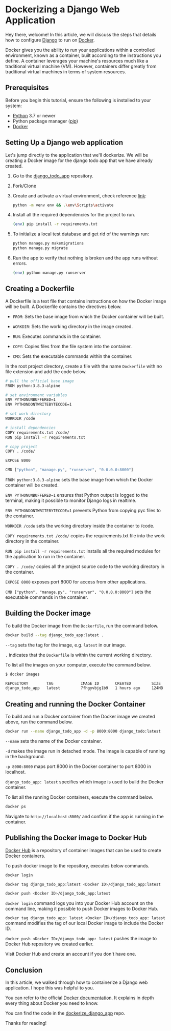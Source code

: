 # Dockerizing a Django Web Application

Hey there, welcome! In this article, we will discuss the steps that details how to configure [Django](https://www.djangoproject.com/) to run on [Docker](https://www.docker.com/).

Docker gives you the ability to run your applications within a controlled environment, known as a container, built according to the instructions you define. A container leverages your machine's resources much like a traditional virtual machine (VM). However, containers differ greatly from traditional virtual machines in terms of system resources.

## Prerequisites

Before you begin this tutorial, ensure the following is installed to your system:

- [Python](https://www.python.org/) 3.7 or newer
- Python package manager ([pip](https://pypi.org/project/pip/))
- [Docker](https://www.docker.com/)

## Setting Up a Django web application

Let's jump directly to the application that we'll dockerize. We will be creating a Docker image for the django todo app that we have already created.

1. Go to the [django_todo_app](..) repository.

2. Fork/Clone

3. Create and activate a virtual environment, check reference [link](https://packaging.python.org/guides/installing-using-pip-and-virtual-environments/):

    ```sh
    python -m venv env && .\env\Scripts\activate   
    ```

4. Install all the required dependencies for the project to run.

    ```sh
    (env) pip install -r requirements.txt
    ```

5. To initialize a local test database and get rid of the warnings run:

    ```sh
    python manage.py makemigrations
    python manage.py migrate
    ```

6. Run the app to verify that nothing is broken and the app runs without errors.

    ```sh
    (env) python manage.py runserver
    ```

## Creating a Dockerfile

A Dockerfile is a text file that contains instructions on how the Docker image will be built. A Dockerfile contains the directives below.

- `FROM`: Sets the base image from which the Docker container will be built.

- `WORKDIR`: Sets the working directory in the image created.

- `RUN`: Executes commands in the container.

- `COPY`: Copies files from the file system into the container.

- `CMD`: Sets the executable commands within the container.

In the root project directory, create a file with the name `Dockerfile` with no file extension and add the code below.

```sh
# pull the official base image
FROM python:3.8.3-alpine

# set environment variables
ENV PYTHONUNBUFFERED=1
ENV PYTHONDONTWRITEBYTECODE=1

# set work directory
WORKDIR /code

# install dependencies
COPY requirements.txt /code/
RUN pip install -r requirements.txt

# copy project
COPY . /code/

EXPOSE 8000

CMD ["python", "manage.py", "runserver", "0.0.0.0:8000"]
```

`FROM python:3.8.3-alpine` sets the base image from which the Docker container will be created.

`ENV PYTHONUNBUFFERED=1` ensures that Python output is logged to the terminal, making it possible to monitor Django logs in realtime.

`ENV PYTHONDONTWRITEBYTECODE=1` prevents Python from copying pyc files to the container.

`WORKDIR /code` sets the working directory inside the container to /code.

`COPY requirements.txt /code/` copies the requirements.txt file into the work directory in the container.

`RUN pip install -r requirements.txt` installs all the required modules for the application to run in the container.

`COPY . /code/` copies all the project source code to the working directory in the container.

`EXPOSE 8000` exposes port 8000 for access from other applications.

`CMD ["python", "manage.py", "runserver", "0.0.0.0:8000"]` sets the executable commands in the container.

## Building the Docker image

To build the Docker image from the `Dockerfile`, run the command below.

```sh
docker build --tag django_todo_app:latest .
```

`--tag` sets the tag for the image, e.g. `latest` in our image.

`.` indicates that the `Dockerfile` is within the current working directory.

To list all the images on your computer, execute the command below.

```sh
$ docker images

REPOSITORY        TAG            IMAGE ID       CREATED         SIZE
django_todo_app   latest         7fhgyvbjg1b9   1 hours ago     124MB
```

## Creating and running the Docker Container

To build and run a Docker container from the Docker image we created above, run the command below.

```sh
docker run --name django_todo_app -d -p 8000:8000 django_todo:latest
```

`--name` sets the name of the Docker container.

`-d` makes the image run in detached mode. The image is capable of running in the background.

`-p 8000:8000` maps port 8000 in the Docker container to port 8000 in localhost.

`django_todo_app: latest` specifies which image is used to build the Docker container.

To list all the running Docker containers, execute the command below.

```sh
docker ps
```

Navigate to `http://localhost:8000/` and confirm if the app is running in the container.

## Publishing the Docker image to Docker Hub

[Docker Hub](https://hub.docker.com/) is a repository of container images that can be used to create Docker containers.

To push docker image to the repository, executes below commands.

```sh
docker login

docker tag django_todo_app:latest <Docker ID>/django_todo_app:latest

docker push <Docker ID>/django_todo_app:latest
```

`docker login` command logs you into your Docker Hub account on the command line, making it possible to push Docker images to Docker Hub.

`docker tag django_todo_app: latest <Docker ID>/django_todo_app: latest` command modifies the tag of our local Docker image to include the Docker ID.

`docker push <Docker ID>/django_todo_app: latest` pushes the image to Docker Hub repository we created earlier.

Visit Docker Hub and create an account if you don't have one.

## Conclusion

In this article, we walked through how to containerize a Django web application. I hope this was helpful to you.

You can refer to the official [Docker documentation](https://docs.docker.com/get-started/#docker-concepts). It explains in depth every thing about Docker you need to know.

You can find the code in the [dockerize_django_app](..) repo.

Thanks for reading!

